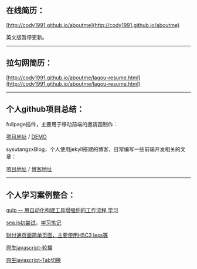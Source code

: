 在线简历：
------------------

[http://cody1991.github.io/aboutme](http://cody1991.github.io/aboutme)

英文版暂停更新。

<hr/>

拉勾网简历：
------------------
[http://cody1991.github.io/aboutme/lagou-resume.html](http://cody1991.github.io/aboutme/lagou-resume.html)
 
<hr/>

个人github项目总结：
------------------
fullpage插件，主要用于移动前端的邀请函制作：

[项目地址](https://github.com/cody1991/fullpage) / [DEMO](http://cody1991.github.io/fullpage/)

sysutangzxBlog，个人使用jekyll搭建的博客，日常编写一些前端开发相关的文章：

[项目地址](https://github.com/cody1991/sysutangzxBlog) / [博客地址](http://cody1991.github.io/sysutangzxBlog/index.html)

<hr/>

个人学习案例整合：
------------------
[gulp -- 用自动化构建工具增强你的工作流程 学习](https://github.com/cody1991/gulp-study)

[sea.js初尝试](https://github.com/cody1991/seajs-study)，[学习笔记](http://cody1991.github.io/sysutangzxBlog/frontend/2015/03/28/seajs-study.html)

[财付通页面简单页面，主要使用H5C3,less等](http://cody1991.github.io/aboutme/demo/)

[原生javascript-轮播](http://cody1991.github.io/aboutme/demo/carousel)

[原生javascript-Tab切换](http://cody1991.github.io/aboutme/demo/tab)